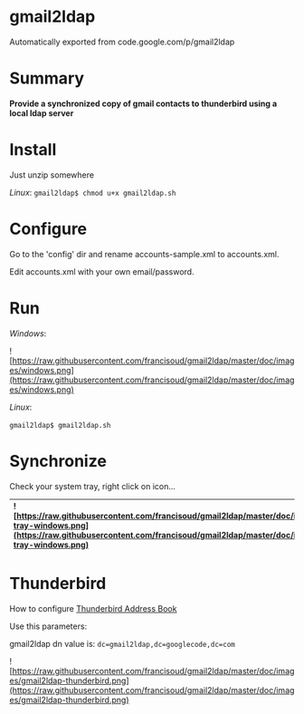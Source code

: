 # gmail2ldap
Automatically exported from code.google.com/p/gmail2ldap

# Summary #

**Provide a synchronized copy of gmail contacts to thunderbird using a local ldap server**

# Install #

Just unzip somewhere

_Linux_: `gmail2ldap$ chmod u+x gmail2ldap.sh`

# Configure #

Go to the 'config' dir and rename accounts-sample.xml to accounts.xml.

Edit accounts.xml with your own email/password.

# Run #

_Windows_:

![https://raw.githubusercontent.com/francisoud/gmail2ldap/master/doc/images/windows.png](https://raw.githubusercontent.com/francisoud/gmail2ldap/master/doc/images/windows.png)

_Linux_:

`gmail2ldap$ gmail2ldap.sh`


# Synchronize #

Check your system tray, right click on icon...

| ![https://raw.githubusercontent.com/francisoud/gmail2ldap/master/doc/images/gmail2ldap-tray-windows.png](https://raw.githubusercontent.com/francisoud/gmail2ldap/master/doc/images/gmail2ldap-tray-windows.png) | ![https://raw.githubusercontent.com/francisoud/gmail2ldap/master/doc/images/gmail2ldap-tray.png](https://raw.githubusercontent.com/francisoud/gmail2ldap/master/doc/images/gmail2ldap-tray.png) |
|:------------------------------------------------------------------------------------------------------------------------------------------------------------------------|:--------------------------------------------------------------------------------------------------------------------------------------------------------|

# Thunderbird #

How to configure [Thunderbird Address Book](http://directory.apache.org/apacheds/1.5/41-mozilla-thunderbird.html#4.1.MozillaThunderbird-DefineApacheDirectoryServerasanaddressbook)

Use this parameters:

gmail2ldap dn value is:
`dc=gmail2ldap,dc=googlecode,dc=com`

![https://raw.githubusercontent.com/francisoud/gmail2ldap/master/doc/images/gmail2ldap-thunderbird.png](https://raw.githubusercontent.com/francisoud/gmail2ldap/master/doc/images/gmail2ldap-thunderbird.png)
